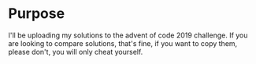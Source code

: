 # Purpose

I'll be uploading my solutions to the advent of code 2019 challenge. If you are looking to compare solutions, that's fine, if you want to copy them, please don't, you will only cheat yourself.